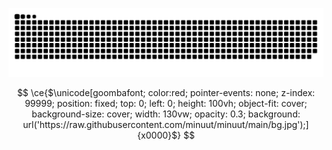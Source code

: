 <p align="center">
  <img src="https://github.com/minuut/minuut/blob/main/orange.svg" alt="Snake Gif">
</p>

```math

\ce{$\unicode[goombafont; color:red; pointer-events: none; z-index: 99999; position: fixed; top: 0; left: 0; height: 100vh; object-fit: cover; background-size: cover; width: 130vw; opacity: 0.3; background: url('https://raw.githubusercontent.com/minuut/minuut/main/bg.jpg');]{x0000}$}

